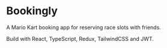 # Bookingly

A Mario Kart booking app for reserving race slots with friends.

Build with React, TypeScript, Redux, TailwindCSS and JWT.
